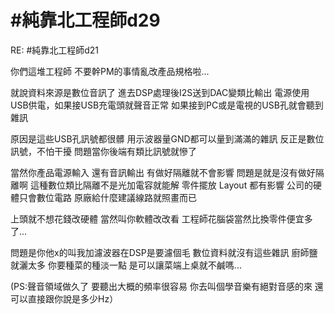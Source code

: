 # #純靠北工程師d29


RE: #純靠北工程師d21

你們這堆工程師
不要幹PM的事情亂改產品規格啦...

就說資料來源是數位音訊了
進去DSP處理後I2S送到DAC變類比輸出
電源使用USB供電，如果接USB充電頭就聲音正常
如果接到PC或是電視的USB孔就會聽到雜訊

原因是這些USB孔訊號都很髒
用示波器量GND都可以量到滿滿的雜訊
反正是數位訊號，不怕干擾
問題當你後端有類比訊號就慘了

當然你產品電源輸入 還有音訊輸出
有做好隔離就不會影響
問題是就是沒有做好隔離啊
這種數位類比隔離不是光加電容就能解
零件擺放 Layout 都有影響
公司的硬體只會數位電路
原廠給什麼建議線路就照畫而已

上頭就不想花錢改硬體
當然叫你軟體改改看
工程師花腦袋當然比換零件便宜多了...

問題是你他x的叫我加濾波器在DSP是要濾個毛
數位資料就沒有這些雜訊
廚師鹽就灑太多 
你要種菜的種淡一點
是可以讓菜端上桌就不鹹嗎...

(PS:聲音領域做久了 
要聽出大概的頻率很容易
你去叫個學音樂有絕對音感的來
還可以直接跟你說是多少Hz）
